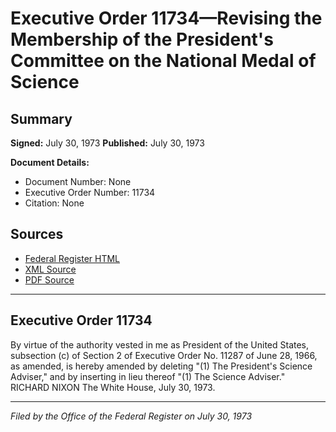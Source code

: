 # Executive Order 11734—Revising the Membership of the President's Committee on the National Medal of Science

## Summary

**Signed:** July 30, 1973
**Published:** July 30, 1973

**Document Details:**
- Document Number: None
- Executive Order Number: 11734
- Citation: None

## Sources
- [Federal Register HTML](https://www.presidency.ucsb.edu/documents/executive-order-11734-revising-the-membership-the-presidents-committee-the-national-medal)
- [XML Source](None)
- [PDF Source](None)

---

## Executive Order 11734

By virtue of the authority vested in me as President of the United States, subsection (c) of Section 2 of Executive Order No. 11287 of June 28, 1966, as amended, is hereby amended by deleting "(1) The President's Science Adviser," and by inserting in lieu thereof "(1) The Science Adviser."
RICHARD NIXON
The White House,
July 30, 1973.

---

*Filed by the Office of the Federal Register on July 30, 1973*
